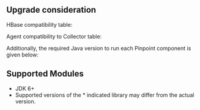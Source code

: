 <!-- <latestReleaseNotes.md> -->
<!-- </latestReleaseNotes.md> -->

## Upgrade consideration

HBase compatibility table:

<!-- <compatibilityHbase.md> -->
<!-- </compatibilityHbase.md> -->

Agent compatibility to Collector table:

<!-- <compatibilityPinpoint.md> -->
<!-- </compatibilityPinpoint.md> -->

Additionally, the required Java version to run each Pinpoint component is given below:

<!-- <compatibilityJava.md> -->
<!-- </compatibilityJava.md> -->

## Supported Modules

* JDK 6+
* Supported versions of the \* indicated library may differ from the actual version.

<!-- <modules.md> -->
<!-- </modules.md> -->

